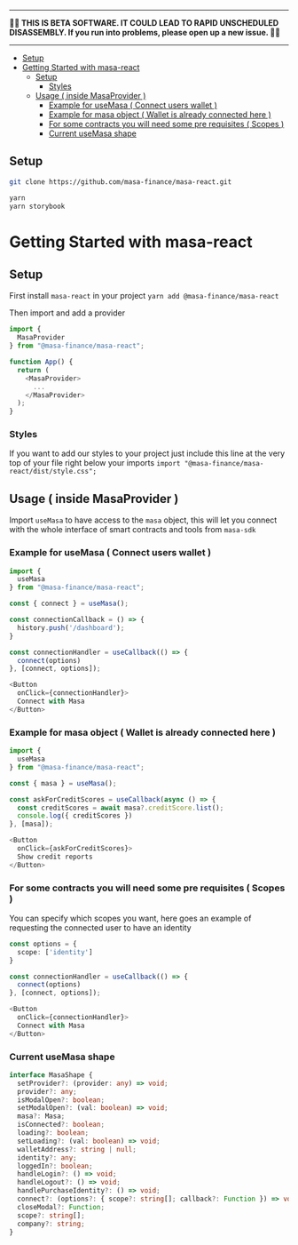 
---

**🌽🌽 THIS IS BETA SOFTWARE. IT COULD LEAD TO RAPID UNSCHEDULED DISASSEMBLY. If you run into problems, please open up a new issue. 🌽🌽**

---

<!-- TOC -->

* [Setup](#setup)
* [Getting Started with masa-react](#getting-started-with-masa-react)
    * [Setup](#setup)
        * [Styles](#styles)
    * [Usage ( inside MasaProvider )](#usage--inside-masaprovider-)
        * [Example for useMasa ( Connect users wallet )](#example-for-usemasa--connect-users-wallet-)
        * [Example for masa object ( Wallet is already connected here )](#example-for-masa-object--wallet-is-already-connected-here-)
        * [For some contracts you will need some pre requisites ( Scopes )](#for-some-contracts-you-will-need-some-pre-requisites--scopes-)
        * [Current useMasa shape](#current-usemasa-shape)

<!-- TOC -->

## Setup

```bash
git clone https://github.com/masa-finance/masa-react.git

yarn 
yarn storybook
```

# Getting Started with masa-react

## Setup

First install `masa-react` in your project
`yarn add @masa-finance/masa-react`

Then import and add a provider

```typescript jsx
import {
  MasaProvider
} from "@masa-finance/masa-react";

function App() {
  return (
    <MasaProvider>
      ...
    </MasaProvider>
  );
}

```

### Styles

If you want to add our styles to your project just include this line at the very top of your file right below your imports
`import "@masa-finance/masa-react/dist/style.css";`

## Usage ( inside MasaProvider )

Import `useMasa` to have access to the `masa` object, this will let you connect with the whole interface of smart contracts and tools from `masa-sdk`

### Example for useMasa ( Connect users wallet )

```typescript jsx
import {
  useMasa
} from "@masa-finance/masa-react";

const { connect } = useMasa();

const connectionCallback = () => {
  history.push('/dashboard');
}

const connectionHandler = useCallback(() => {
  connect(options)
}, [connect, options]);

<Button
  onClick={connectionHandler}>
  Connect with Masa
</Button>

```

### Example for masa object ( Wallet is already connected here )

```typescript jsx
import {
  useMasa
} from "@masa-finance/masa-react";

const { masa } = useMasa();

const askForCreditScores = useCallback(async () => {
  const creditScores = await masa?.creditScore.list();
  console.log({ creditScores })
}, [masa]);

<Button
  onClick={askForCreditScores}>
  Show credit reports
</Button>

```

### For some contracts you will need some pre requisites ( Scopes )

You can specify which scopes you want, here goes an example of requesting the connected user to have an identity

```typescript jsx
const options = {
  scope: ['identity']
}

const connectionHandler = useCallback(() => {
  connect(options)
}, [connect, options]);

<Button
  onClick={connectionHandler}>
  Connect with Masa
</Button>
```

### Current useMasa shape

```typescript jsx
interface MasaShape {
  setProvider?: (provider: any) => void;
  provider?: any;
  isModalOpen?: boolean;
  setModalOpen?: (val: boolean) => void;
  masa?: Masa;
  isConnected?: boolean;
  loading?: boolean;
  setLoading?: (val: boolean) => void;
  walletAddress?: string | null;
  identity?: any;
  loggedIn?: boolean;
  handleLogin?: () => void;
  handleLogout?: () => void;
  handlePurchaseIdentity?: () => void;
  connect?: (options?: { scope?: string[]; callback?: Function }) => void;
  closeModal?: Function;
  scope?: string[];
  company?: string;
}
```
